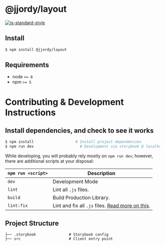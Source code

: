 # @jjordy/layout

[![js-standard-style](https://img.shields.io/badge/code%20style-standard-brightgreen.svg)](http://standardjs.com/)

## Install

```bash
$ npm install @jjordy/layout
```
## Requirements
* node `>= 8`
* npm `>= 5`

# Contributing & Development Instructions

## Install dependencies, and check to see it works

```bash
$ npm install                   # Install project dependencies
$ npm run dev                     # Development via storybook @ localhost:9001
```
While developing, you will probably rely mostly on `npm run dev`; however, there are additional scripts at your disposal:

|`npm run <script>`|Description|
|------------------|-----------|
|`dev`| Development Mode |
|`lint`|Lint all `.js` files.|
|`build`| Build Production Library.|
|`lint:fix`|Lint and fix all `.js` files. [Read more on this](http://eslint.org/docs/user-guide/command-line-interface.html#fix).|

## Project Structure
```
├── .storybook               # Storybook config
├── src                      # Client entry point
```